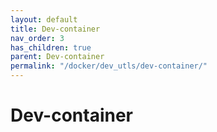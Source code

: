 ```yaml
---
layout: default
title: Dev-container
nav_order: 3
has_children: true
parent: Dev-container
permalink: "/docker/dev_utls/dev-container/"
---
```


# Dev-container
